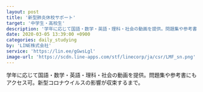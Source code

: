 ```yaml
---
layout: post
title: '新型肺炎休校サポート'
target: '中学生・高校生'
description: '学年に応じて国語・数学・英語・理科・社会の動画を提供。問題集や参考書にもアクセス可。新型コロナウイルスの影響が収束するまで。'
date: 2020-03-05 13:39:00 +0900
categories: daily_studying
by: 'LINE株式会社'
service: 'https://lin.ee/gGwsLgl'
image-url: 'https://scdn.line-apps.com/stf/linecorp/ja/csr/LMF_sn.png'
---
```

学年に応じて国語・数学・英語・理科・社会の動画を提供。問題集や参考書にもアクセス可。新型コロナウイルスの影響が収束するまで。
